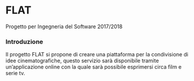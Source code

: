 # FLAT
Progetto per Ingegneria del Software 2017/2018

### Introduzione
Il progetto FLAT si propone di creare una piattaforma per la condivisione di idee cinematografiche, questo servizio sarà disponibile tramite un’applicazione online con la quale sarà possibile esprimersi circa film e serie tv.
